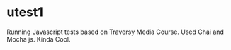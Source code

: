 # utest1
Running Javascript tests based on Traversy Media Course.
Used Chai and Mocha js.
Kinda Cool.
